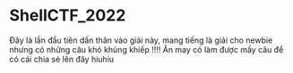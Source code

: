 # ShellCTF_2022
Đây là lần đầu tiên dấn thân vào giải này, mang tiếng là giải cho newbie nhưng có những câu khó khủng khiếp !!!! Ăn may có làm được mấy câu để có cái chia sẻ lên đây hiuhiu
